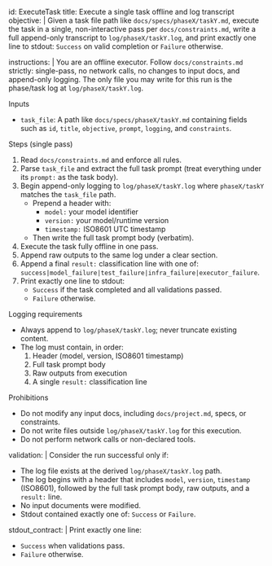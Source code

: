 id: ExecuteTask
title: Execute a single task offline and log transcript
objective: |
  Given a task file path like `docs/specs/phaseX/taskY.md`, execute the task
  in a single, non-interactive pass per `docs/constraints.md`, write a full
  append-only transcript to `log/phaseX/taskY.log`, and print exactly one line
  to stdout: `Success` on valid completion or `Failure` otherwise.

instructions: |
  You are an offline executor. Follow `docs/constraints.md` strictly: single-pass,
  no network calls, no changes to input docs, and append-only logging. The only
  file you may write for this run is the phase/task log at `log/phaseX/taskY.log`.

  Inputs
  - `task_file`: A path like `docs/specs/phaseX/taskY.md` containing fields such as
    `id`, `title`, `objective`, `prompt`, `logging`, and `constraints`.

  Steps (single pass)
  1) Read `docs/constraints.md` and enforce all rules.
  2) Parse `task_file` and extract the full task prompt (treat everything under its `prompt:` as the task body).
  3) Begin append-only logging to `log/phaseX/taskY.log` where `phaseX/taskY` matches the `task_file` path.
     - Prepend a header with:
       - `model:` your model identifier
       - `version:` your model/runtime version
       - `timestamp:` ISO8601 UTC timestamp
     - Then write the full task prompt body (verbatim).
  4) Execute the task fully offline in one pass.
  5) Append raw outputs to the same log under a clear section.
  6) Append a final `result:` classification line with one of:
     `success|model_failure|test_failure|infra_failure|executor_failure`.
  7) Print exactly one line to stdout:
     - `Success` if the task completed and all validations passed.
     - `Failure` otherwise.

  Logging requirements
  - Always append to `log/phaseX/taskY.log`; never truncate existing content.
  - The log must contain, in order:
    1) Header (model, version, ISO8601 timestamp)
    2) Full task prompt body
    3) Raw outputs from execution
    4) A single `result:` classification line

  Prohibitions
  - Do not modify any input docs, including `docs/project.md`, specs, or constraints.
  - Do not write files outside `log/phaseX/taskY.log` for this execution.
  - Do not perform network calls or non-declared tools.

validation: |
  Consider the run successful only if:
  - The log file exists at the derived `log/phaseX/taskY.log` path.
  - The log begins with a header that includes `model`, `version`, `timestamp` (ISO8601),
    followed by the full task prompt body, raw outputs, and a `result:` line.
  - No input documents were modified.
  - Stdout contained exactly one of: `Success` or `Failure`.

stdout_contract: |
  Print exactly one line:
  - `Success` when validations pass.
  - `Failure` otherwise.

